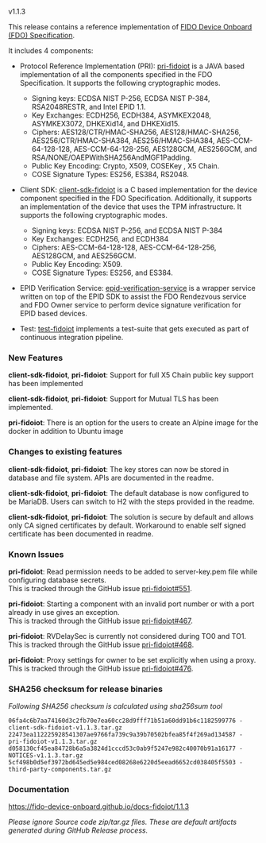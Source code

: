 v1.1.3

This release contains a reference implementation of [FIDO Device Onboard (FDO) Specification](https://fidoalliance.org/specs/FDO/FIDO-Device-Onboard-PS-v1.1-20220419/).

It includes 4 components:
  * Protocol Reference Implementation (PRI): [pri-fidoiot](https://github.com/fido-device-onboard/pri-fidoiot) is a JAVA based implementation of all the components specified in the FDO Specification. It supports the following cryptographic modes.
    * Signing keys: ECDSA NIST P-256, ECDSA NIST P-384, RSA2048RESTR, and Intel EPID 1.1.
    * Key Exchanges: ECDH256, ECDH384, ASYMKEX2048, ASYMKEX3072, DHKEXid14, and DHKEXid15.
    * Ciphers: AES128/CTR/HMAC-SHA256, AES128/HMAC-SHA256, AES256/CTR/HMAC-SHA384, AES256/HMAC-SHA384, AES-CCM-64-128-128, AES-CCM-64-128-256, AES128GCM, AES256GCM, and RSA/NONE/OAEPWithSHA256AndMGF1Padding.
    * Public Key Encoding: Crypto, X509, COSEKey , X5 Chain.
    * COSE Signature Types: ES256, ES384, RS2048.

  * Client SDK: [client-sdk-fidoiot](https://github.com/fido-device-onboard/client-sdk-fidoiot) is a C based implementation for the device component specified in the FDO Specification. Additionally, it supports an implementation of the device that uses the TPM infrastructure. It supports the following cryptographic modes.
    * Signing keys: ECDSA NIST P-256, and ECDSA NIST P-384
    * Key Exchanges: ECDH256, and ECDH384
    * Ciphers: AES-CCM-64-128-128, AES-CCM-64-128-256, AES128GCM, and AES256GCM.
    * Public Key Encoding:  X509.
    * COSE Signature Types: ES256, and ES384.

  * EPID Verification Service: [epid-verification-service](https://github.com/fido-device-onboard/epid-verification-service) is a wrapper service written on top of the EPID SDK to assist the FDO Rendezvous service and FDO Owner service to perform device signature verification for EPID based devices.
  * Test: [test-fidoiot](https://github.com/fido-device-onboard/test-fidoiot) implements a test-suite that gets executed as part of continuous integration pipeline.

### New Features

**client-sdk-fidoiot**, **pri-fidoiot**: Support for full X5 Chain public key support has been implemented

**client-sdk-fidoiot**, **pri-fidoiot**: Support for Mutual TLS has been implemented. 

**pri-fidoiot**: There is an option for the users to create an Alpine image for the docker in addition to Ubuntu image

### Changes to existing features

**client-sdk-fidoiot**, **pri-fidoiot**: The key stores can now be stored in database and file system. APIs are documented in the readme.

**client-sdk-fidoiot**, **pri-fidoiot**: The default database is now configured to be MariaDB. Users can switch to H2 with the steps provided in the readme.  

**client-sdk-fidoiot**, **pri-fidoiot**: The solution is secure by default and allows only CA signed certificates by default. Workaround to enable self signed certificate has been documented in readme.

### Known Issues

**pri-fidoiot**: Read permission needs to be added to server-key.pem file while configuring database secrets.  
 This is tracked through the GitHub issue [pri-fidoiot#551](https://github.com/fido-device-onboard/pri-fidoiot/issues/551).

**pri-fidoiot**: Starting a component with an invalid port number or with a port already in use gives an exception.  
 This is tracked through the GitHub issue [pri-fidoiot#467](https://github.com/fido-device-onboard/pri-fidoiot/issues/467).
 
**pri-fidoiot**: RVDelaySec is currently not considered during TO0 and TO1.
 This is tracked through the GitHub issue [pri-fidoiot#468](https://github.com/fido-device-onboard/pri-fidoiot/issues/468).

**pri-fidoiot**: Proxy settings for owner to be set explicitly when using a proxy.
 This is tracked through the GitHub issue [pri-fidoiot#476](https://github.com/fido-device-onboard/pri-fidoiot/issues/476).

### SHA256 checksum for release binaries

*Following SHA256 checksum is calculated using sha256sum tool*
```
06fa4c6b7aa74160d3c2fb70e7ea60cc28d9fff71b51a60dd91b6c1182599776 - client-sdk-fidoiot-v1.1.3.tar.gz
22473ea112225928541307ae9766fa739c9a39b70502bfea85f4f269ad134587 - pri-fidoiot-v1.1.3.tar.gz
d058130cf45ea84728b6a5a3824d1cccd53c0ab9f5247e982c40070b91a16177 - NOTICES-v1.1.3.tar.gz
5cf498b0d5ef3972bd645ed5e984ced08268e6220d5eead6652cd038405f5503 - third-party-components.tar.gz
```

### Documentation

https://fido-device-onboard.github.io/docs-fidoiot/1.1.3

*Please ignore Source code zip/tar.gz files. These are default artifacts generated during GitHub Release process.*

